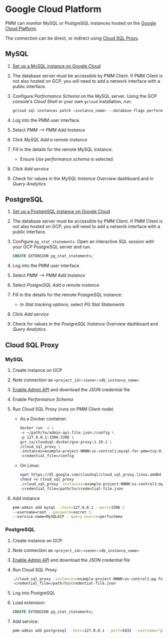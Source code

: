 # Google Cloud Platform

PMM can monitor MySQL or PostgreSQL instances hosted on the [Google Cloud Platform][GOOGLE_CLOUD].

The connection can be direct, or indirect using [Cloud SQL Proxy][GOOGLE_CLOUD_SQL_PROXY].

## MySQL

1. [Set up a MySQL instance on Google Cloud][GOOGLE_CLOUD_MYSQL]

2. The database server must be accessible by PMM Client. If PMM Client is not also hosted on GCP, you will need to add a network interface with a public interface.

3. Configure *Performance Schema* on the MySQL server. Using the GCP console's *Cloud Shell* or your own `gcloud` installation, run:

	```sh
	gcloud sql instances patch <instance_name> --database-flags performance_schema=on
	```

4. Log into the PMM user interface.

5. Select *PMM --> PMM Add Instance*

6. Click *MySQL Add a remote instance*

7. Fill in the details for the remote MySQL instance.

	- Ensure *Use performance schema* is selected

8. Click *Add service*

9. Check for values in the *MySQL Instance Overview* dashboard and in *Query Analytics*

## PostgreSQL

1. [Set up a PostgreSQL instance on Google Cloud][GOOGLE_CLOUD_POSTGRESQL]

2. The database server must be accessible by PMM Client. If PMM Client is not also hosted on GCP, you will need to add a network interface with a public interface.

3. Configure `pg_stat_statements`. Open an interactive SQL session with your GCP PostgreSQL server and run:

	```sql
	CREATE EXTENSION pg_stat_statements;
	```

4. Log into the PMM user interface.

5. Select *PMM --> PMM Add Instance*

6. Select *PostgreSQL Add a remote instance*

7. Fill in the details for the remote PostgreSQL instance:

	- In *Stat tracking options*, select *PG Stat Statements*

7. Click *Add service*

8. Check for values in the *PostgreSQL Instance Overview* dashboard and *Query Analytics*






## Cloud SQL Proxy

<!-- Needed? -->

### MySQL

1. Create instance on GCP

2. Note connection as `<project_id>:<zone>:<db_instance_name>`

3. [Enable Admin API][GOOGLE_CLOUD_ADMIN_API] and download the JSON credential file

4. Enable *Performance Schema*

5. Run Cloud SQL Proxy (runs on PMM Client node)

	- As a Docker container:

		```sh
		docker run -d \
		-v ~/path/to/admin-api-file.json:/config \
		-p 127.0.0.1:3306:3306 \
		gcr.io/cloudsql-docker/gce-proxy:1.19.1 \
		/cloud_sql_proxy \
		-instances=example-project-NNNN:us-central1:mysql-for-pmm=tcp:0.0.0.0:3306 \
		-credential_file=/config
		```

	- On Linux:

		```sh
		wget https://dl.google.com/cloudsql/cloud_sql_proxy.linux.amd64 -O cloud_sql_proxy
		chmod +x cloud_sql_proxy
		./cloud_sql_proxy -instances=example-project-NNNN:us-central1:mysql-for-pmm=tcp:3306 \
		-credential_file=/path/to/credential-file.json
		```

6. Add instance

	```sh
	pmm-admin add mysql --host=127.0.0.1 --port=3306 \
	--username=root --password=secret \
	--service-name=MySQLGCP --query-source=perfschema
	```

### PostgreSQL

1. Create instance on GCP

2. Note connection as `<project_id>:<zone>:<db_instance_name>`

3. [Enable Admin API][GOOGLE_CLOUD_ADMIN_API] and download the JSON credential file

4. Run Cloud SQL Proxy

	```sh
	./cloud_sql_proxy -instances=example-project-NNNN:us-central1:pg-for-pmm=tcp:5432 \
	-credential_file=/path/to/credential-file.json
	```

5. Log into PostgreSQL

6. Load extension:

	```sql
	CREATE EXTENSION pg_stat_statements;
	```

7. Add service:

	```sh
	pmm-admin add postgresql --host=127.0.0.1 --port=5432 --username="postgres" --password=secret --service-name=PGGCP
	```






[GOOGLE_CLOUD_SQL]: https://cloud.google.com/sql
[GOOGLE_CLOUD]: https://cloud.google.com/
[GOOGLE_CLOUD_MYSQL]: https://cloud.google.com/sql/docs/mysql/quickstart
[GOOGLE_CLOUD_POSTGRESQL]: https://cloud.google.com/sql/docs/postgres/quickstart
[GOOGLE_CLOUD_SQL_PROXY]: https://cloud.google.com/sql/docs/mysql/connect-overview#cloud_sql_proxy
[GOOGLE_CLOUD_ADMIN_API]: https://cloud.google.com/sql/docs/mysql/admin-api#console
